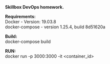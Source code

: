 **Skillbox DevOps homework.**

**Requirements:**  
Docker - Version:           19.03.8  
docker-compose - version 1.25.4, build 8d51620a


**Build:**  
docker-compose build  

**RUN:**  
docker run -p 3000:3000 -it <container_id>  

